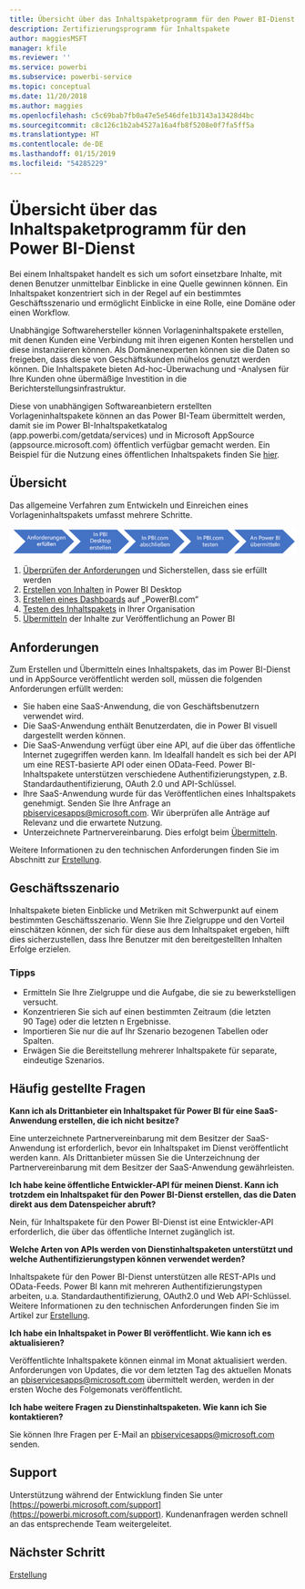 ```yaml
---
title: Übersicht über das Inhaltspaketprogramm für den Power BI-Dienst
description: Zertifizierungsprogramm für Inhaltspakete
author: maggiesMSFT
manager: kfile
ms.reviewer: ''
ms.service: powerbi
ms.subservice: powerbi-service
ms.topic: conceptual
ms.date: 11/20/2018
ms.author: maggies
ms.openlocfilehash: c5c69bab7fb0a47e5e546dfe1b3143a13428d4bc
ms.sourcegitcommit: c8c126c1b2ab4527a16a4fb8f5208e0f7fa5ff5a
ms.translationtype: HT
ms.contentlocale: de-DE
ms.lasthandoff: 01/15/2019
ms.locfileid: "54285229"
---
```

# <a name="overview-of-the-power-bi-service-content-pack-program"></a>Übersicht über das Inhaltspaketprogramm für den Power BI-Dienst
Bei einem Inhaltspaket handelt es sich um sofort einsetzbare Inhalte, mit denen Benutzer unmittelbar Einblicke in eine Quelle gewinnen können. Ein Inhaltspaket konzentriert sich in der Regel auf ein bestimmtes Geschäftsszenario und ermöglicht Einblicke in eine Rolle, eine Domäne oder einen Workflow.

Unabhängige Softwarehersteller können Vorlageninhaltspakete erstellen, mit denen Kunden eine Verbindung mit ihren eigenen Konten herstellen und diese instanziieren können. Als Domänenexperten können sie die Daten so freigeben, dass diese von Geschäftskunden mühelos genutzt werden können. Die Inhaltspakete bieten Ad-hoc-Überwachung und -Analysen für Ihre Kunden ohne übermäßige Investition in die Berichterstellungsinfrastruktur.

Diese von unabhängigen Softwareanbietern erstellten Vorlageninhaltspakete können an das Power BI-Team übermittelt werden, damit sie im Power BI-Inhaltspaketkatalog (app.powerbi.com/getdata/services) und in Microsoft AppSource (appsource.microsoft.com) öffentlich verfügbar gemacht werden. Ein Beispiel für die Nutzung eines öffentlichen Inhaltspakets finden Sie [hier](template-content-pack-experience.md).

## <a name="overview"></a>Übersicht
Das allgemeine Verfahren zum Entwickeln und Einreichen eines Vorlageninhaltspakets umfasst mehrere Schritte.

 ![Verfahren](media/service-content-pack-overview/developer-content-pack-overview.png)

1. [Überprüfen der Anforderungen](#requirements) und Sicherstellen, dass sie erfüllt werden
2. [Erstellen von Inhalten](template-content-pack-authoring.md#queries) in Power BI Desktop
3. [Erstellen eines Dashboards](template-content-pack-authoring.md#dashboard) auf „PowerBI.com“
4. [Testen des Inhaltspakets](template-content-pack-testing.md) in Ihrer Organisation
5. [Übermitteln](template-content-pack-testing.md#submission) der Inhalte zur Veröffentlichung an Power BI

<a name="requirements"></a>

## <a name="requirements"></a>Anforderungen
Zum Erstellen und Übermitteln eines Inhaltspakets, das im Power BI-Dienst und in AppSource veröffentlicht werden soll, müssen die folgenden Anforderungen erfüllt werden:

* Sie haben eine SaaS-Anwendung, die von Geschäftsbenutzern verwendet wird.
* Die SaaS-Anwendung enthält Benutzerdaten, die in Power BI visuell dargestellt werden können.
* Die SaaS-Anwendung verfügt über eine API, auf die über das öffentliche Internet zugegriffen werden kann. Im Idealfall handelt es sich bei der API um eine REST-basierte API oder einen OData-Feed. Power BI-Inhaltspakete unterstützen verschiedene Authentifizierungstypen, z.B. Standardauthentifizierung, OAuth 2.0 und API-Schlüssel. 
* Ihre SaaS-Anwendung wurde für das Veröffentlichen eines Inhaltspakets genehmigt. Senden Sie Ihre Anfrage an pbiservicesapps@microsoft.com. Wir überprüfen alle Anträge auf Relevanz und die erwartete Nutzung. 
* Unterzeichnete Partnervereinbarung. Dies erfolgt beim [Übermitteln](template-content-pack-testing.md#submission).

Weitere Informationen zu den technischen Anforderungen finden Sie im Abschnitt zur [Erstellung](template-content-pack-authoring.md).

## <a name="business-scenario"></a>Geschäftsszenario
Inhaltspakete bieten Einblicke und Metriken mit Schwerpunkt auf einem bestimmten Geschäftsszenario. Wenn Sie Ihre Zielgruppe und den Vorteil einschätzen können, der sich für diese aus dem Inhaltspaket ergeben, hilft dies sicherzustellen, dass Ihre Benutzer mit den bereitgestellten Inhalten Erfolge erzielen.

### <a name="tips"></a>Tipps
* Ermitteln Sie Ihre Zielgruppe und die Aufgabe, die sie zu bewerkstelligen versucht.  
* Konzentrieren Sie sich auf einen bestimmten Zeitraum (die letzten 90 Tage) oder die letzten n Ergebnisse.  
* Importieren Sie nur die auf Ihr Szenario bezogenen Tabellen oder Spalten.  
* Erwägen Sie die Bereitstellung mehrerer Inhaltspakete für separate, eindeutige Szenarios.  

## <a name="frequently-asked-questions"></a>Häufig gestellte Fragen
**Kann ich als Drittanbieter ein Inhaltspaket für Power BI für eine SaaS-Anwendung erstellen, die ich nicht besitze?**

Eine unterzeichnete Partnervereinbarung mit dem Besitzer der SaaS-Anwendung ist erforderlich, bevor ein Inhaltspaket im Dienst veröffentlicht werden kann. Als Drittanbieter müssen Sie die Unterzeichnung der Partnervereinbarung mit dem Besitzer der SaaS-Anwendung gewährleisten.

**Ich habe keine öffentliche Entwickler-API für meinen Dienst. Kann ich trotzdem ein Inhaltspaket für den Power BI-Dienst erstellen, das die Daten direkt aus dem Datenspeicher abruft?**

Nein, für Inhaltspakete für den Power BI-Dienst ist eine Entwickler-API erforderlich, die über das öffentliche Internet zugänglich ist.

**Welche Arten von APIs werden von Dienstinhaltspaketen unterstützt und welche Authentifizierungstypen können verwendet werden?**

Inhaltspakete für den Power BI-Dienst unterstützen alle REST-APIs und OData-Feeds. Power BI kann mit mehreren Authentifizierungstypen arbeiten, u.a. Standardauthentifizierung, OAuth2.0 und Web API-Schlüssel. Weitere Informationen zu den technischen Anforderungen finden Sie im Artikel zur [Erstellung](template-content-pack-authoring.md#dashboard).

**Ich habe ein Inhaltspaket in Power BI veröffentlicht. Wie kann ich es aktualisieren?**

Veröffentlichte Inhaltspakete können einmal im Monat aktualisiert werden. Anforderungen von Updates, die vor dem letzten Tag des aktuellen Monats an [pbiservicesapps@microsoft.com](mailto:pbiservicesapps@microsoft.com) übermittelt werden, werden in der ersten Woche des Folgemonats veröffentlicht.

**Ich habe weitere Fragen zu Dienstinhaltspaketen. Wie kann ich Sie kontaktieren?**

Sie können Ihre Fragen per E-Mail an [pbiservicesapps@microsoft.com](mailto:pbiservicesapps@microsoft.com) senden.

## <a name="support"></a>Support
Unterstützung während der Entwicklung finden Sie unter [https://powerbi.microsoft.com/support](https://powerbi.microsoft.com/support). Kundenanfragen werden schnell an das entsprechende Team weitergeleitet.

## <a name="next-step"></a>Nächster Schritt
[Erstellung](template-content-pack-authoring.md)